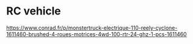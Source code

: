 RC vehicle
==========
https://www.conrad.fr/p/monstertruck-electrique-110-reely-cyclone-1611460-brushed-4-roues-motrices-4wd-100-rtr-24-ghz-1-pcs-1611460

